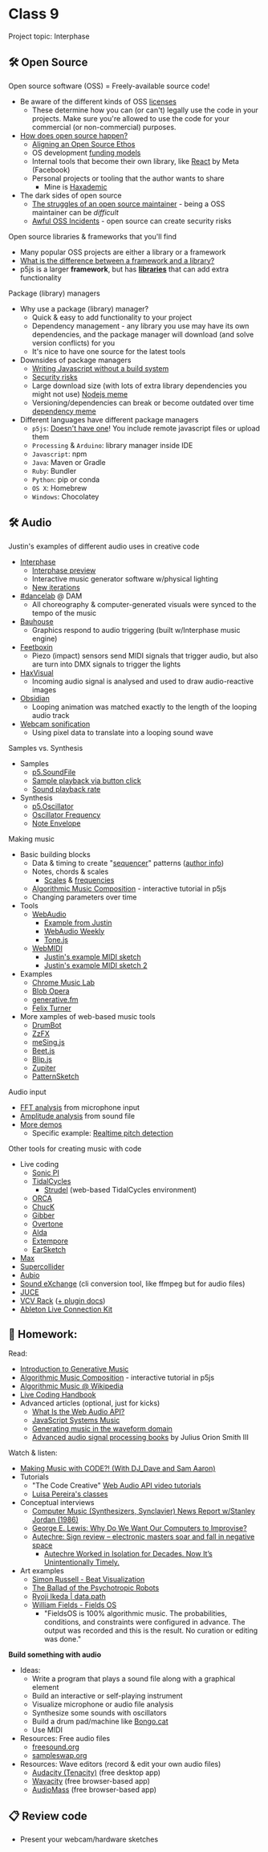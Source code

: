 # Class 9

Project topic: Interphase

## 🛠️ Open Source

Open source software (OSS) = Freely-available source code!

* Be aware of the different kinds of OSS [licenses](https://opensource.org/licenses)
  * These determine how you can (or can't) legally use the code in your projects. Make sure you're allowed to use the code for your commercial (or non-commercial) purposes.
* [How does open source happen?](http://opensource.guide/)
  * [Aligning an Open Source Ethos](https://opensourceethos.net/)
  * OS development [funding models](https://mkaz.blog/misc/open-souce-funding-models/)
  * Internal tools that become their own library, like [React](https://react.dev/) by Meta (Facebook)
  * Personal projects or tooling that the author wants to share
    * Mine is [Haxademic](https://github.com/cacheflowe/haxademic)
* The dark sides of open source
  * [The struggles of an open source maintainer](http://antirez.com/news/129) - being a OSS maintainer can be *difficult*
  * [Awful OSS Incidents](https://github.com/PayDevs/awful-oss-incidents) - open source can create security risks

Open source libraries & frameworks that you'll find

* Many popular OSS projects are either a library or a framework
* [What is the difference between a framework and a library?](https://www.youtube.com/watch?v=D_MO9vIRBcA)
* p5js is a larger **framework**, but has **[libraries](https://p5js.org/libraries/)** that can add extra functionality

Package (library) managers

* Why use a package (library) manager?
  * Quick & easy to add functionality to your project
  * Dependency management - any library you use may have its own dependencies, and the package manager will download (and solve version conflicts) for you
  * It's nice to have one source for the latest tools
* Downsides of package managers
  * [Writing Javascript without a build system](https://jvns.ca/blog/2023/02/16/writing-javascript-without-a-build-system/)
  * [Security risks](https://arstechnica.com/information-technology/2021/09/npm-package-with-3-million-weekly-downloads-had-a-severe-vulnerability/)
  * Large download size (with lots of extra library dependencies you might not use) [Nodejs meme](../images/node-modules-meme.png)
  * Versioning/dependencies can break or become outdated over time [dependency meme](../images/get-old-repo-to-run.png)
* Different languages have different package managers
  * `p5js`: [Doesn't have one](https://p5js.org/libraries/)! You include remote javascript files or upload them
  * `Processing` & `Arduino`: library manager inside IDE
  * `Javascript`: npm
  * `Java`: Maven or Gradle
  * `Ruby`: Bundler
  * `Python`: pip or conda
  * `OS X`: Homebrew
  * `Windows`: Chocolatey

## 🛠️ Audio

Justin's examples of different audio uses in creative code

* [Interphase](https://cacheflowe.com/code/installation/interphase)
  * [Interphase preview](https://cacheflowe.com/images/code/installation/cacheflowe-interphase-jenise-jensen-wave-8195.jpg)
  * Interactive music generator software w/physical lighting
  * [New iterations](https://www.instagram.com/p/Cy0wLwZrt6m/)
* [#dancelab](https://cacheflowe.com/code/installation/dancelab-dam) @ DAM
  * All choreography & computer-generated visuals were synced to the tempo of the music
* [Bauhouse](https://cacheflowe.com/art/digital/bauhouse) 
  * Graphics respond to audio triggering (built w/Interphase music engine)
* [Feetboxin](https://cacheflowe.com/code/lab/feetboxin)
  * Piezo (impact) sensors send MIDI signals that trigger audio, but also are turn into DMX signals to trigger the lights
* [HaxVisual](https://cacheflowe.com/code/lab/haxvisual-audioreactive-vj-software)
  * Incoming audio signal is analysed and used to draw audio-reactive images
* [Obsidian](https://cacheflowe.com/art/digital/obsidian)
  * Looping animation was matched exactly to the length of the looping audio track
* [Webcam sonification](https://www.instagram.com/p/CIytqIxljZG/)
  * Using pixel data to translate into a looping sound wave

Samples vs. Synthesis

* Samples
  * [p5.SoundFile](https://p5js.org/reference/p5.sound/p5.SoundFile/)
  * [Sample playback via button click](https://editor.p5js.org/p5/sketches/Sound:_Sound_Effect)
  * [Sound playback rate](https://editor.p5js.org/p5/sketches/Sound:_Manipulate_Sound)
* Synthesis
  * [p5.Oscillator](https://p5js.org/reference/p5.sound/p5.Oscillator/)
  * [Oscillator Frequency](https://editor.p5js.org/p5/sketches/Sound:_Oscillator_Waveform)
  * [Note Envelope](https://editor.p5js.org/p5/sketches/Sound:_Note_Envelope)

Making music

* Basic building blocks
  * Data & timing to create "[sequencer](https://step-sequencer.afuh.dev/)" patterns ([author info](https://afuh.dev/step-sequencer/))
  * Notes, chords & scales
    * [Scales](https://editor.p5js.org/p5/sketches/Hello_P5:_song) & [frequencies](https://www.translatorscafe.com/unit-converter/en-US/calculator/note-frequency/)
  * [Algorithmic Music Composition](https://junshern.github.io/algorithmic-music-tutorial/) - interactive tutorial in p5js
  * Changing parameters over time
* Tools
  * [WebAudio](https://webaudioapi.com/samples/)
    * [Example from Justin](http://cacheflowe.github.io/audio-hax/)
    * [WebAudio Weekly](https://www.webaudioweekly.com/)
    * [Tone.js](https://tonejs.github.io/examples/)
  * [WebMIDI](https://www.onlinemusictools.com/webmiditest/)
    * [Justin's example MIDI sketch](https://editor.p5js.org/cacheflowe/sketches/xuGYeJnZY)
    * [Justin's example MIDI sketch 2](https://editor.p5js.org/cacheflowe/sketches/iFMtaetat)
* Examples
  * [Chrome Music Lab](https://musiclab.chromeexperiments.com/)
  * [Blob Opera](https://artsandculture.google.com/experiment/blob-opera/AAHWrq360NcGbw)
  * [generative.fm](https://generative.fm/)
  * [Felix Turner](https://twitter.com/felixturner/status/1569821623133556737)
* More xamples of web-based music tools
  * [DrumBot](https://twitter.com/notwaldorf/status/1201599495244537858)
  * [ZzFX](https://github.com/KilledByAPixel/ZzFX)
  * [meSing.js](http://usdivad.com/mesing/)
  * [Beet.js](http://zya.github.io/beet.js/)
  * [Blip.js](http://jshanley.github.io/blip/)
  * [Zupiter](https://pointersgonewild.com/2019/10/06/zupiter-a-web-based-modular-synthesizer/)
  * [PatternSketch](https://patternsketch.com/)


Audio input

* [FFT analysis](https://editor.p5js.org/p5/sketches/Sound:_FFT_Spectrum) from microphone input
* [Amplitude analysis](https://editor.p5js.org/p5/sketches/Sound:_Amplitude_Analysis) from sound file
* [More demos](https://therewasaguy.github.io/p5-music-viz/)
  * Specific example: [Realtime pitch detection](https://therewasaguy.github.io/p5-music-viz/demos/06c_autoCorrelation_PitchTrack/)

Other tools for creating music with code

* Live coding
  * [Sonic PI](http://sonic-pi.net/)
  * [TidalCycles](https://tidalcycles.org/)
    * [Strudel](https://strudel.cc/workshop/getting-started/) (web-based TidalCycles environment)
  * [ORCA](https://github.com/hundredrabbits/Orca)
  * [ChucK](http://chuck.cs.princeton.edu/)
  * [Gibber](https://gibber.cc/)
  * [Overtone](http://overtone.github.io/)
  * [Alda](https://alda.io/)
  * [Extempore](https://extemporelang.github.io/)
  * [EarSketch](http://earsketch.gatech.edu/landing/)
* [Max](https://cycling74.com/products/max/)
* [Supercollider](http://supercollider.github.io/)
* [Aubio](https://aubio.org/)
* [Sound eXchange](http://sox.sourceforge.net/) (cli conversion tool, like ffmpeg but for audio files)
* [JUCE](https://juce.com/)
* [VCV Rack](https://vcvrack.com/Prototype) ([+ plugin docs](https://vcvrack.com/manual/PluginDevelopmentTutorial))
* [Ableton Live Connection Kit](https://www.ableton.com/en/packs/connection-kit/)


## 📝 Homework:

Read:

* [Introduction to Generative Music](https://medium.com/@alexbainter/introduction-to-generative-music-91e00e4dba11)
* [Algorithmic Music Composition](https://junshern.github.io/algorithmic-music-tutorial/) - interactive tutorial in p5js
* [Algorithmic Music @ Wikipedia](http://en.wikipedia.org/wiki/Algorithmic_music)
* [Live Coding Handbook](https://livecodingbook.toplap.org/)
* Advanced articles (optional, just for kicks)
  * [What Is the Web Audio API?](https://teropa.info/blog/2016/08/19/what-is-the-web-audio-api.html)
  * [JavaScript Systems Music](https://teropa.info/blog/2016/07/28/javascript-systems-music.html)
  * [Generating music in the waveform domain](https://benanne.github.io/2020/03/24/audio-generation.html)
  * [Advanced audio signal processing books](https://ccrma.stanford.edu/~jos/) by Julius Orion Smith III

Watch & listen:

* [Making Music with CODE?! (With DJ_Dave and Sam Aaron)](https://www.youtube.com/watch?v=vuSZQnkOB_Y)
* Tutorials
  * "The Code Creative" [Web Audio API video tutorials](https://www.youtube.com/playlist?list=PLMPgoZdlPumc_llMSynz5BqT8dTwr5sZ2)
  * [Luisa Pereira's classes](https://www.luisapereira.net/teaching/)
* Conceptual interviews
  * [Computer Music (Synthesizers, Synclavier) News Report w/Stanley Jordan (1986)](https://www.youtube.com/watch?v=duMStO826W0)
  * [George E. Lewis: Why Do We Want Our Computers to Improvise?](https://www.youtube.com/watch?v=wDP8FsjyCaA)
  * [Autechre: Sign review – electronic masters soar and fall in negative space](https://www.theguardian.com/music/2020/oct/16/autechre-sign-review-warp)
    * [Autechre Worked in Isolation for Decades. Now It’s Unintentionally Timely.](https://www.nytimes.com/2020/10/13/arts/music/autechre-sign-interview.html)
* Art examples
  * [Simon Russell - Beat Visualization](https://vimeo.com/687076688)
  * [The Ballad of the Psychotropic Robots](https://www.youtube.com/watch?v=nhq6wzgFEXc)
  * [Ryoji Ikeda | data.path](https://www.soundart.zone/ryoji-ikeda-data-path/)
  * [William Fields - Fields OS](https://williamfields.bandcamp.com/album/fieldsos)
    * "FieldsOS is 100% algorithmic music. The probabilities, conditions, and constraints were configured in advance. The output was recorded and this is the result. No curation or editing was done."

**Build something with audio**

* Ideas:
  * Write a program that plays a sound file along with a graphical element
  * Build an interactive or self-playing instrument
  * Visualize microphone or audio file analysis
  * Synthesize some sounds with oscillators
  * Build a drum pad/machine like [Bongo.cat](https://bongo.cat/)
  * Use MIDI
* Resources: Free audio files
  * [freesound.org](https://freesound.org/)
  * [sampleswap.org](https://sampleswap.org/)
* Resources: Wave editors (record & edit your own audio files)
  * [Audacity (Tenacity)](https://tenacityaudio.org/) (free desktop app)
  * [Wavacity](https://wavacity.com/) (free browser-based app)
  * [AudioMass](https://audiomass.co/) (free browser-based app)

## 📋 Review code

* Present your webcam/hardware sketches

